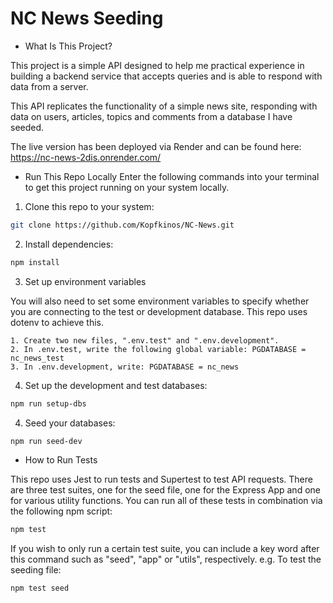 # NC News Seeding

- What Is This Project?

This project is a simple API designed to help me practical experience in building a backend service that accepts queries and is able to respond with data from a server.

This API replicates the functionality of a simple news site, responding with data on users, articles, topics and comments from a database I have seeded.

The live version has been deployed via Render and can be found here:
https://nc-news-2dis.onrender.com/

- Run This Repo Locally
  Enter the following commands into your terminal to get this project running on your system locally.

1. Clone this repo to your system:

```bash
git clone https://github.com/Kopfkinos/NC-News.git
```

2. Install dependencies:

```bash
npm install
```

3. Set up environment variables

You will also need to set some environment variables to specify whether you are connecting to the test or development database. This repo uses dotenv to achieve this.

    1. Create two new files, ".env.test" and ".env.development".
    2. In .env.test, write the following global variable: PGDATABASE = nc_news_test
    3. In .env.development, write: PGDATABASE = nc_news

4.  Set up the development and test databases:

```bash
npm run setup-dbs
```

4. Seed your databases:

```bash
npm run seed-dev
```

- How to Run Tests

This repo uses Jest to run tests and Supertest to test API requests. There are three test suites, one for the seed file, one for the Express App and one for various utility functions.
You can run all of these tests in combination via the following npm script:

```bash
npm test
```

If you wish to only run a certain test suite, you can include a key word after this command such as "seed", "app" or "utils", respectively. e.g. To test the seeding file:

```bash
npm test seed
```
